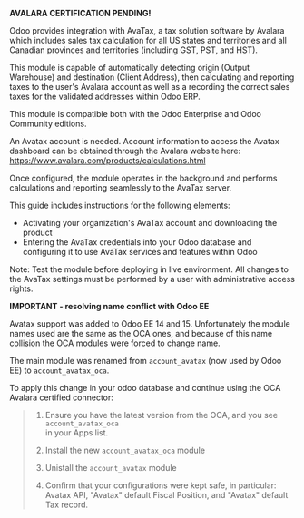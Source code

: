 **AVALARA CERTIFICATION PENDING!**

Odoo provides integration with AvaTax, a tax solution software by
Avalara which includes sales tax calculation for all US states and
territories and all Canadian provinces and territories (including GST,
PST, and HST).

This module is capable of automatically detecting origin (Output
Warehouse) and destination (Client Address), then calculating and
reporting taxes to the user's Avalara account as well as a recording the
correct sales taxes for the validated addresses within Odoo ERP.

This module is compatible both with the Odoo Enterprise and Odoo
Community editions.

An Avatax account is needed. Account information to access the Avatax
dashboard can be obtained through the Avalara website here:
<https://www.avalara.com/products/calculations.html>

Once configured, the module operates in the background and performs
calculations and reporting seamlessly to the AvaTax server.

This guide includes instructions for the following elements:

- Activating your organization's AvaTax account and downloading the
  product
- Entering the AvaTax credentials into your Odoo database and
  configuring it to use AvaTax services and features within Odoo

Note: Test the module before deploying in live environment. All changes
to the AvaTax settings must be performed by a user with administrative
access rights.

**IMPORTANT - resolving name conflict with Odoo EE**

Avatax support was added to Odoo EE 14 and 15. Unfortunately the module
names used are the same as the OCA ones, and because of this name
collision the OCA modules were forced to change name.

The main module was renamed from `account_avatax` (now used by Odoo EE)
to `account_avatax_oca`.

To apply this change in your odoo database and continue using the OCA
Avalara certified connector:

> 1.  Ensure you have the latest version from the OCA, and you see `account_avatax_oca`  
>     in your Apps list.
>
> 2.  Install the new `account_avatax_oca` module
>
> 3.  Unistall the `account_avatax` module
>
> 4.  Confirm that your configurations were kept safe, in particular:  
>     Avatax API, "Avatax" default Fiscal Position, and "Avatax" default
>     Tax record.
